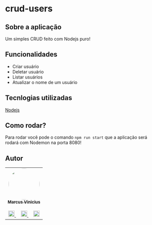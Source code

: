 # crud-users

## Sobre a aplicação
Um simples CRUD feito com Nodejs puro!

## Funcionalidades
* Criar usuário
* Deletar usuário
* Listar usuários
* Atualizar o nome de um usuário

## Tecnlogias utilizadas
[Nodejs](https://nodejs.org/en/)

## Como rodar?
Para rodar você pode o comando `npm run start` que a aplicação será rodará com Nodemon na porta 8080!

## Autor
<table>
  <tr>
    <td align="center">
      <a href="https://github.com/euviniciuss"> <img style="border-radius: 50%;" src="https://avatars.githubusercontent.com/u/55607439?s=400&u=0ea440eb04ae5dc0ed10ad7ccfed9178c4ead909&v=4" width="100px;" alt=""/>
        <br /><sub>
        <b>Marcus Vinicius</b></sub>
       </a>
       <br /><br />
       <a href="https://www.linkedin.com/in/marcus-vinicius-silva-costa/">
        <img src="https://camo.githubusercontent.com/c8a9c5b414cd812ad6a97a46c29af67239ddaeae08c41724ff7d945fb4c047e5/68747470733a2f2f6564656e742e6769746875622e696f2f537570657254696e7949636f6e732f696d616765732f7376672f6c696e6b6564696e2e737667" width="20px"/>
        </a>⠀
        <a href="https://mail.google.com/mail/u/0/#inbox?compose=GTvVlcSBncJJPHXGFPngvctFgMpnFmPjKxcwFrNWFpmtHKptHfmKbdMPRdgxcWhqbNMKVphVGLHhR">
          <img src="https://camo.githubusercontent.com/4a3dd8d10a27c272fd04b2ce8ed1a130606f95ea6a76b5e19ce8b642faa18c27/68747470733a2f2f6564656e742e6769746875622e696f2f537570657254696e7949636f6e732f696d616765732f7376672f676d61696c2e737667" width="20px"/>
         </a>⠀
         <a href="https://www.instagram.com/euvinicius.br/">
            <img src="https://camo.githubusercontent.com/c9dacf0f25a1489fdbc6c0d2b41cda58b77fa210a13a886d6f99e027adfbd358/68747470733a2f2f6564656e742e6769746875622e696f2f537570657254696e7949636f6e732f696d616765732f7376672f696e7374616772616d2e737667" width="20px"/>
         </a>
    </td>
   </tr>
</table>
